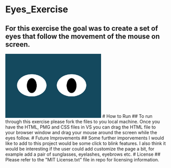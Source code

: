 # Eyes_Exercise
## For this exercise the goal was to create a set of eyes that follow the movement of the mouse on screen.
<img src= "Eyes.png" width ='300'/> 
# How to Run
## To run through this exercise please fork the files to you local machine.  Once you have the HTML, PMG and CSS files in VS you can drag the HTML file to your browser window and drag your mouse around the screen while the eyes follow.
# Future Improvements
## Some further imporvements I would like to add to this project would be some click to blink features.  I also think it would be interesting if the user could add customize the page a bit, for example add a pair of sunglasses, eyelashes, eyebrows etc.
# License
## Please refer to the "MIT License.txt" file in repo for licensing information.
